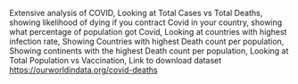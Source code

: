 Extensive analysis of COVID,
Looking at Total Cases vs Total Deaths, 
showing likelihood of dying if you contract Covid in your country,
showing what percentage of population got Covid,
Looking at countries with highest infection rate,
Showing Countries with highest Death count per population, 
Showing continents with the highest Death count per population,
Looking at Total Population vs Vaccination,
Link to download dataset https://ourworldindata.org/covid-deaths

